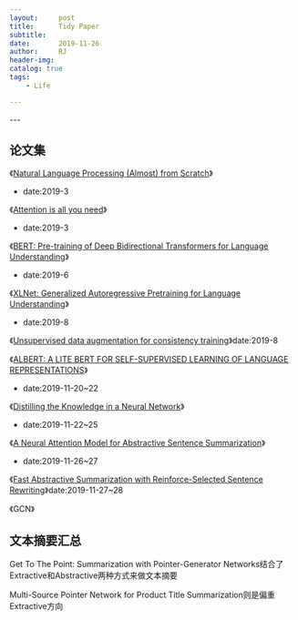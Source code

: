 ```yaml
---
layout:     post
title:      Tidy Paper
subtitle:   
date:       2019-11-26
author:     RJ
header-img: 
catalog: true
tags:
    - Life

---
```

<p id = "build"></p>
---

## 论文集


《[Natural Language Processing (Almost) from Scratch](http://www.jmlr.org/papers/volume12/collobert11a/collobert11a.pdf)》
- date:2019-3

《[Attention is all you need](https://arxiv.org/pdf/1706.03762.pdf)》
- date:2019-3

《[BERT: Pre-training of Deep Bidirectional Transformers for Language Understanding](https://arxiv.org/pdf/1810.04805.pdf)》
- date:2019-6

《[XLNet: Generalized Autoregressive Pretraining for Language Understanding](https://arxiv.org/pdf/1906.08237.pdf)》
- date:2019-8

《[Unsupervised data augmentation for consistency training](https://arxiv.org/pdf/1904.12848.pdf)》date:2019-8

《[ALBERT: A LITE BERT FOR SELF-SUPERVISED LEARNING OF LANGUAGE REPRESENTATIONS](https://openreview.net/pdf?id=H1eA7AEtvS)》
- date:2019-11-20~22


《[Distilling the Knowledge in a Neural Network](https://arxiv.org/pdf/1503.02531.pdf)》 
- date:2019-11-22~25

《[A Neural Attention Model for Abstractive Sentence Summarization](https://arxiv.org/pdf/1509.00685.pdf)》
- date:2019-11-26~27

《[Fast Abstractive Summarization with Reinforce-Selected Sentence Rewriting](https://www.aclweb.org/anthology/P18-1063.pdf)》date:2019-11-27~28

《GCN》

## 文本摘要汇总


Get To The Point: Summarization with Pointer-Generator Networks结合了Extractive和Abstractive两种方式来做文本摘要

Multi-Source Pointer Network for Product Title Summarization则是偏重Extractive方向

